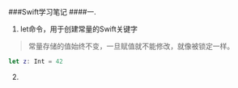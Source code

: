 ###Swift学习笔记
####一.

1. let命令，用于创建常量的Swift关键字
> 常量存储的值始终不变，一旦赋值就不能修改，就像被锁定一样。
```swift
let z: Int = 42
```
2.  
 




